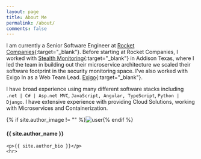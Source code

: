 ```yaml
---
layout: page
title: About Me
permalink: /about/
comments: false
---
```


I am currently a Senior Software Engineer at [Rocket Companies](https://www.rocketcompanies.com/){:target="_blank"}. Before starting at Rocket Companies, I worked with [Stealth Monitoring](https://www.stealthmonitoring.com/){:target="_blank"} in Addison Texas, where I led the team in building out their microservice architecture we scaled their software footprint in the security monitoring space. I've also worked with Exigo In as a Web Team Lead. [Exigo](http://exigo.com/){:target="_blank"}.

I have broad experience using many different software stacks including `.net | C# | Asp.net MVC`, `JavaScript, Angular, TypeScript`, `Python | Django`. I have extensive experience with providing Cloud Solutions, working with Microservices and Containerization.



<div class="profile {% if page.featured == true %} featured {% endif %}">
    {% if site.author_image != "" %}<img src="{{ site.author_image }}" class="profileimage" alt="user">{% endif %}
    <h4>{{ site.author_name }}</h4>
    
    <p>{{ site.author_bio }}</p>
    <hr>
</div>




